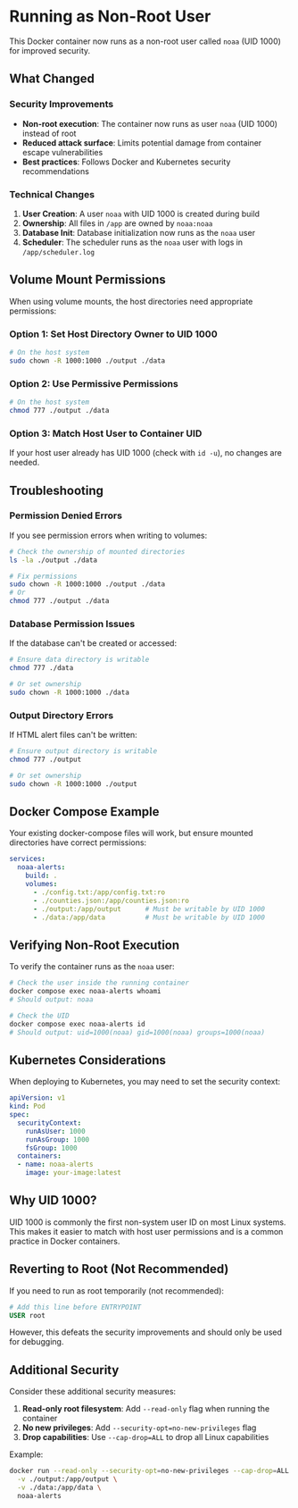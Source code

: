 # Running as Non-Root User

This Docker container now runs as a non-root user called `noaa` (UID 1000) for improved security.

## What Changed

### Security Improvements

- **Non-root execution**: The container now runs as user `noaa` (UID 1000) instead of root
- **Reduced attack surface**: Limits potential damage from container escape vulnerabilities
- **Best practices**: Follows Docker and Kubernetes security recommendations

### Technical Changes

1. **User Creation**: A user `noaa` with UID 1000 is created during build
2. **Ownership**: All files in `/app` are owned by `noaa:noaa`
3. **Database Init**: Database initialization now runs as the `noaa` user
4. **Scheduler**: The scheduler runs as the `noaa` user with logs in `/app/scheduler.log`

## Volume Mount Permissions

When using volume mounts, the host directories need appropriate permissions:

### Option 1: Set Host Directory Owner to UID 1000

```bash
# On the host system
sudo chown -R 1000:1000 ./output ./data
```

### Option 2: Use Permissive Permissions

```bash
# On the host system
chmod 777 ./output ./data
```

### Option 3: Match Host User to Container UID

If your host user already has UID 1000 (check with `id -u`), no changes are needed.

## Troubleshooting

### Permission Denied Errors

If you see permission errors when writing to volumes:

```bash
# Check the ownership of mounted directories
ls -la ./output ./data

# Fix permissions
sudo chown -R 1000:1000 ./output ./data
# Or
chmod 777 ./output ./data
```

### Database Permission Issues

If the database can't be created or accessed:

```bash
# Ensure data directory is writable
chmod 777 ./data

# Or set ownership
sudo chown -R 1000:1000 ./data
```

### Output Directory Errors

If HTML alert files can't be written:

```bash
# Ensure output directory is writable
chmod 777 ./output

# Or set ownership
sudo chown -R 1000:1000 ./output
```

## Docker Compose Example

Your existing docker-compose files will work, but ensure mounted directories have correct permissions:

```yaml
services:
  noaa-alerts:
    build: .
    volumes:
      - ./config.txt:/app/config.txt:ro
      - ./counties.json:/app/counties.json:ro
      - ./output:/app/output      # Must be writable by UID 1000
      - ./data:/app/data          # Must be writable by UID 1000
```

## Verifying Non-Root Execution

To verify the container runs as the `noaa` user:

```bash
# Check the user inside the running container
docker compose exec noaa-alerts whoami
# Should output: noaa

# Check the UID
docker compose exec noaa-alerts id
# Should output: uid=1000(noaa) gid=1000(noaa) groups=1000(noaa)
```

## Kubernetes Considerations

When deploying to Kubernetes, you may need to set the security context:

```yaml
apiVersion: v1
kind: Pod
spec:
  securityContext:
    runAsUser: 1000
    runAsGroup: 1000
    fsGroup: 1000
  containers:
  - name: noaa-alerts
    image: your-image:latest
```

## Why UID 1000?

UID 1000 is commonly the first non-system user ID on most Linux systems. This makes it easier to match with host user permissions and is a common practice in Docker containers.

## Reverting to Root (Not Recommended)

If you need to run as root temporarily (not recommended):

```dockerfile
# Add this line before ENTRYPOINT
USER root
```

However, this defeats the security improvements and should only be used for debugging.

## Additional Security

Consider these additional security measures:

1. **Read-only root filesystem**: Add `--read-only` flag when running the container
2. **No new privileges**: Add `--security-opt=no-new-privileges` flag
3. **Drop capabilities**: Use `--cap-drop=ALL` to drop all Linux capabilities

Example:

```bash
docker run --read-only --security-opt=no-new-privileges --cap-drop=ALL \
  -v ./output:/app/output \
  -v ./data:/app/data \
  noaa-alerts
```
